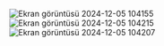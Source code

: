 ![Ekran görüntüsü 2024-12-05 104155](https://github.com/user-attachments/assets/d8eea52a-3dfd-42c3-8be2-ded5e31129e5)
![Ekran görüntüsü 2024-12-05 104215](https://github.com/user-attachments/assets/b457d259-a28d-4a78-a5e8-9c4df74f2156)
![Ekran görüntüsü 2024-12-05 104207](https://github.com/user-attachments/assets/40d9b9dc-b63b-4861-9aaa-2c8e33ddf889)

